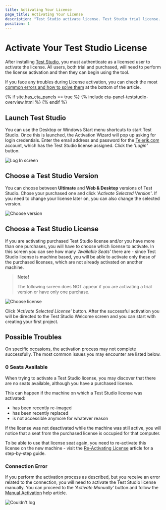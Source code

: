 ```yaml
---
title: Activating Your License
page_title: Activating Your License
description: "Test Studio activate license. Test Studio trial license. Login to your Telerik account "
position: 1
---
```

# Activate Your Test Studio License

After installing <a href="http://www.telerik.com/teststudio" target="_blank">Test Studio</a>, you must authenticate as a licensed user to activate the license. All users, both trial and purchased, will need to perform the license activation and then they can begin using the tool.

If you face any troubles during License activation, you can check the most [common errors and how to solve them](#possible-troubles) at the bottom of the article.

{% if site.has_cta_panels == true %}
{% include cta-panel-teststudio-overview.html %}
{% endif %}

## Launch Test Studio

You can use the Desktop or Windows Start menu shortcuts to start Test Studio. Once this is launched, the Activation Wizard will pop up asking for login credentials. Enter the email address and password for the <a href="https://www.telerik.com/account/" target="_blank">Telerik.com</a> account, which has the Test Studio license assigned. Click the _'Login'_ button.

![Log In screen](/img/general-information/installation/activating-your-license/fig1.png)

## Choose a Test Studio Version

You can choose between __Ultimate__ and __Web & Desktop__ versions of Test Studio. Chose your purchased one and click _'Activate Selected Version'_. If you need to change your license later on, you can also change the selected version.

![Choose version](/img/general-information/installation/activating-your-license/fig2.png)

## Choose a Test Studio License

If you are activating purchased Test Studio license and/or you have more than one purchases, you will have to choose which license to activate. In this screen you can see how many _'Available Seats'_ there are - since Test Studio license is machine based, you will be able to activate only these of the purchased licenses, which are not already activated on another machine.

> __Note!__
> 
> The following screen does NOT appear if you are activating a trial version or have only one purchase.

![Choose license](/img/general-information/installation/activating-your-license/fig3.png)

Click _'Activate Selected License'_ button. After the successful activation you will be directed to the Test Studio Welcome screen and you can start with creating your first project.

## Possible Troubles

On specific occasions, the activation process may not complete successfully. The most common issues you may encounter are listed below.

### 0 Seats Available

When trying to activate a Test Studio license, you may discover that there are no seats available, although you have a purchased license.

This can happen if the machine on which a Test Studio license was activated:
- has been recently re-imaged
- has been recently replaced
- is not accessible anymore for whatever reason

If the license was not deactivated while the machine was still active, you will notice that a seat from the purchased license is occupied for that computer.

To be able to use that license seat again, you need to re-activate this license on the new machine - visit the <a href="/getting-started/installation/re-activating-your-license" target="_blank">Re-Activating License</a> article for a step-by-step guide.

### Connection Error

If you perform the activation process as described, but you receive an error related to the connection, you will need to activate the Test Studio license manually. You can proceed to the _'Activate Manually'_ button and follow the <a href="manual-activation" target="_blank">Manual Activation</a> help article.

![Couldn't log](/img/general-information/installation/activating-your-license/fig5.png)
